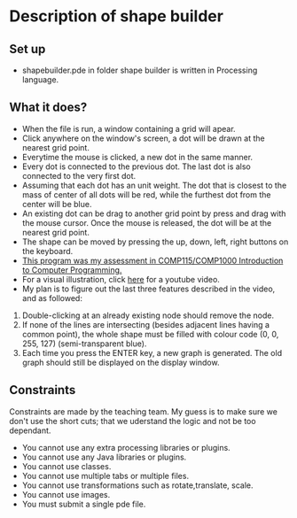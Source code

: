 # Description of shape builder

## Set up
* shapebuilder.pde in folder shape builder is written in Processing language.

## What it does?
* When the file is run, a window containing a grid will apear.
* Click anywhere on the window's screen, a dot will be drawn at the nearest grid point. 
* Everytime the mouse is clicked, a new dot in the same manner. 
* Every dot is connected to the previous dot. The last dot is also connected to the very first dot.
* Assuming that each dot has an unit weight. The dot that is closest to the mass of center of all dots will be red, while the furthest dot from the center will be blue.
* An existing dot can be drag to another grid point by press and drag with the mouse cursor. Once the mouse is released, the dot will be at the nearest grid point.
* The shape can be moved by pressing the up, down, left, right buttons on the keyboard.
* <u>This program was my assessment in COMP115/COMP1000 Introduction to Computer Programming.</u>
* For a visual illustration, click [here](https://youtu.be/IzrPOdNmgEQ) for a youtube video.
* My plan is to figure out the last three features described in the video, and as followed:
1. Double-clicking at an already existing node should remove the node.
2. If none of the lines are intersecting (besides adjacent lines having a common point), the whole shape must be filled with colour code (0, 0, 255, 127) (semi-transparent blue).
3. Each time you press the ENTER key, a new graph is generated. The old graph should still be displayed on the display window. 

## Constraints
Constraints are made by the teaching team. My guess is to make sure we don't use the short cuts; that we uderstand the logic and not be too dependant.

* You cannot use any extra processing libraries or plugins.
* You cannot use any Java libraries or plugins. 
* You cannot use classes.
* You cannot use multiple tabs or multiple files.
* You cannot use transformations such as rotate,translate, scale.
* You cannot use images.
* You must submit a single pde file.